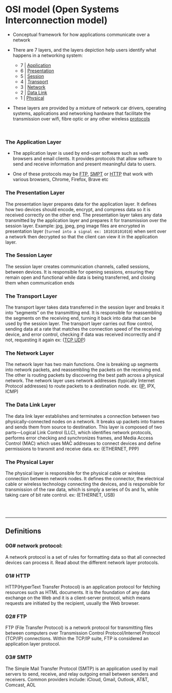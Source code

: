 # OSI model (Open Systems Interconnection model)

* Conceptual framework for how applications communicate over a network

* There are 7 layers, and the layers depiction help users identify what happens in a networking system:
    * 7 | [Application](#the-application-layer)
    * 6 | [Presentation](#the-presentation-layer)
    * 5 | [Session](#the-session-layer)
    * 4 | [Transport](#the-transport-layer)
    * 3 | [Network](#the-network-layer)
    * 2 | [Data Link](#the-data-link-layer)
    * 1 | [Physical](#the-physical-layer)

* These layers are provided by a mixture of network car drivers, operating systems, applications and networking hardware that facilitate the transmission over wifi, fibre optic or any other wireless [protocols](#00-network-protocol)

<br>

### The Application Layer

* The application layer is used by end-user software such as web browsers and email clients. It provides protocols that allow software to send and receive information and present meaningful data to users.

* One of these protocols may be [FTP](#02-ftp), [SMPT](#03-smtp) or [HTTP](#01-http) that work with various browsers, Chrome, Firefox, Brave etc

### The Presentation Layer

The presentation layer prepares data for the application layer. It defines how two devices should encode, encrypt, and compress data so it is received correctly on the other end. The presentation layer takes any data transmitted by the application layer and prepares it for transmission over the session layer. Example: jpg, jpeg, png image files are encrypted in presentation layer (`turned into a signal ex: 101010101010`) when sent over a network then decrypted so that the client can view it in the application layer.

### The Session Layer

The session layer creates communication channels, called sessions, between devices. It is responsible for opening sessions, ensuring they remain open and functional while data is being transferred, and closing them when communication ends

### The Transport Layer

The transport layer takes data transferred in the session layer and breaks it into “segments” on the transmitting end. It is responsible for reassembling the segments on the receiving end, turning it back into data that can be used by the session layer. The transport layer carries out flow control, sending data at a rate that matches the connection speed of the receiving device, and error control, checking if data was received incorrectly and if not, requesting it again ex: ([TCP UDP](UDP_TCP.md))

### The Network Layer

The network layer has two main functions. One is breaking up segments into network packets, and reassembling the packets on the receiving end. The other is routing packets by discovering the best path across a physical network. The network layer uses network addresses (typically Internet Protocol addresses) to route packets to a destination node. ex: ([IP](INTERNET.md), IPX, ICMP)

### The Data Link Layer

The data link layer establishes and terminates a connection between two physically-connected nodes on a network. It breaks up packets into frames and sends them from source to destination. This layer is composed of two parts—Logical Link Control (LLC), which identifies network protocols, performs error checking and synchronizes frames, and Media Access Control (MAC) which uses MAC addresses to connect devices and define permissions to transmit and receive data. ex: (ETHERNET, PPP)

### The Physical Layer

The physical layer is responsible for the physical cable or wireless connection between network nodes. It defines the connector, the electrical cable or wireless technology connecting the devices, and is responsible for transmission of the raw data, which is simply a series of 0s and 1s, while taking care of bit rate control. ex: (ETHERNET, USB)

<br><br>
<hr>

## Definitions

### 00# network protocol:

A network protocol is a set of rules for formatting data so that all connected devices can process it. Read about the different network layer protocols.

### 01# HTTP

HTTP(HyperText Transfer Protocol) is an application protocol for fetching resources such as HTML documents. It is the foundation of any data exchange on the Web and it is a client-server protocol, which means requests are initiated by the recipient, usually the Web browser.

### 02# FTP

FTP (File Transfer Protocol) is a network protocol for transmitting files between computers over Transmission Control Protocol/Internet Protocol (TCP/IP) connections. Within the TCP/IP suite, FTP is considered an application layer protocol.

### 03# SMTP

The Simple Mail Transfer Protocol (SMTP) is an application used by mail servers to send, receive, and relay outgoing email between senders and receivers. Common providers include: iCloud, Gmail, Outlook, AT&T, Comcast, AOL
